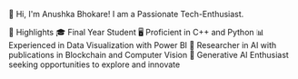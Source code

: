 👋 Hi, I'm Anushka Bhokare!
I am a Passionate Tech-Enthusiast.

🌟 Highlights
🎓 Final Year Student
🖥️ Proficient in C++ and Python
📊 Experienced in Data Visualization with Power BI
🤖 Researcher in AI with publications in Blockchain and Computer Vision
🧠 Generative AI Enthusiast seeking opportunities to explore and innovate
